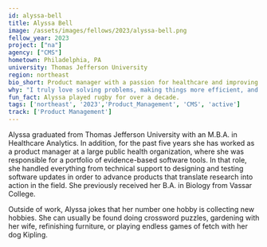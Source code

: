 ```yaml
---
id: alyssa-bell
title: Alyssa Bell
image: /assets/images/fellows/2023/alyssa-bell.png
fellow_year: 2023
project: ["na"]
agency: ["CMS"]
hometown: Philadelphia, PA
university: Thomas Jefferson University
region: northeast
bio_short: Product manager with a passion for healthcare and improving products and services for the American public
why: "I truly love solving problems, making things more efficient, and just generally looking for better ways to do things. As a product manager with the U.S. Digital Corps, I'll be able to utilize my passion and skills in those areas to improve products and services for the American public."
fun_fact: Alyssa played rugby for over a decade. 
tags: ['northeast', '2023','Product_Management', 'CMS', 'active']
track: ['Product Management']
---
```


Alyssa graduated from Thomas Jefferson University with an M.B.A. in Healthcare Analytics. In addition, for the past five years she has worked as a product manager at a large public health organization, where she was responsible for a portfolio of evidence-based software tools. In that role, she handled everything from technical support to designing and testing software updates in order to advance products that translate research into action in the field. She previously received her B.A. in Biology from Vassar College.

Outside of work, Alyssa jokes that her number one hobby is collecting new hobbies. She can usually be found doing crossword puzzles, gardening with her wife, refinishing furniture, or playing endless games of fetch with her dog Kipling.
